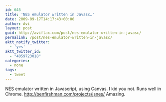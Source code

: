 ```yaml
---
id: 645
title: 'NES emulator written in Javasc…'
date: 2009-09-17T14:17:43+00:00
author: Avi
layout: post
guid: http://aviflax.com/post/nes-emulator-written-in-javasc/
permalink: /post/nes-emulator-written-in-javasc/
aktt_notify_twitter:
  - 'yes'
aktt_twitter_id:
  - "4059723018"
categories:
  - none
tags:
  - tweet
---
```

NES emulator written in Javascript, using Canvas. I kid you not. Runs well in Chrome. <a href="http://benfirshman.com/projects/jsnes/" rel="nofollow">http://benfirshman.com/projects/jsnes/</a> Amazing.